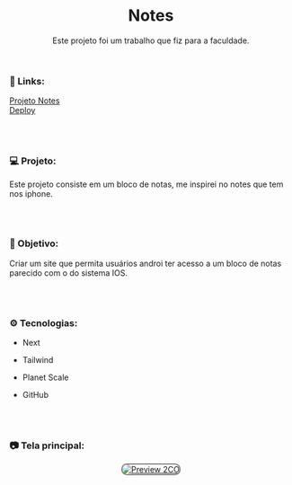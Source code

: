 <h1 align="center">Notes</h1>
<p align="center">Este projeto foi um trabalho que fiz para a faculdade.</p> <br />

### 🔗 Links:
<a href="https://github.com/LucasTKP/Notes">Projeto Notes</a></br>
<a href="https://notes-lucastkp.vercel.app/">Deploy</a></br>

</br>
</br>

### 💻 Projeto:

Este projeto consiste em um bloco de notas, me inspirei no notes que tem nos iphone.

<br /> <br />

### 🎯 Objetivo:

Criar um site que permita usuários androi ter acesso a um bloco de notas parecido com o do sistema IOS.

<br /> <br />

### ⚙️ Tecnologias:

- Next
- Tailwind
- Planet Scale
- GitHub

  <br /> <br />

### 📷 Tela principal:


<div align="center">
  <a href="https://notes-lucastkp.vercel.app/">
    <img src="https://github.com/LucasTKP/Notes/assets/101598532/a33009cc-6a02-4dea-b7cb-386e1caa7f2c" alt="Preview 2CO" style="border: 2px solid  gray; border-radius:15px">
  </a>
</div>



<br />
